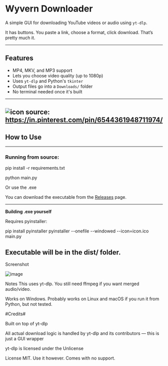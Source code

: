 # Wyvern Downloader

A simple GUI for downloading YouTube videos or audio using `yt-dlp`.

It has buttons. You paste a link, choose a format, click download. That’s pretty much it.

---

## Features

- MP4, MKV, and MP3 support
- Lets you choose video quality (up to 1080p)
- Uses `yt-dlp` and Python's `tkinter`
- Output files go into a `Downloads/` folder
- No terminal needed once it's built





-----------------------------------------------------------
![icon](https://github.com/user-attachments/assets/3d570ee0-a533-4360-b0ea-103bdff68b99)
source: https://in.pinterest.com/pin/6544361948711974/
-----------------------------------------------------------








## How to Use
------------------------------------------------------------
### Running from source:

pip install -r requirements.txt

python main.py

Or use the .exe


You can download the executable from the [Releases](https://github.com/park-bit/wyvern-downloader/releases) page.



------------------------------------------------------------
**Building .exe yourself**



Requires pyinstaller:

pip install pyinstaller
pyinstaller --onefile --windowed --icon=icon.ico main.py



Executable will be in the dist/ folder.
-------------------------------------------------------------
Screenshot




![image](https://github.com/user-attachments/assets/8319251d-62f2-4a0f-b8fc-7deb40be93b3)
















Notes
This uses yt-dlp. You still need ffmpeg if you want merged audio/video.






Works on Windows. Probably works on Linux and macOS if you run it from Python, but not tested.






#Credits#


Built on top of yt-dlp

All actual download logic is handled by yt-dlp and its contributors — this is just a GUI wrapper

yt-dlp is licensed under the Unlicense










License
MIT. Use it however. Comes with no support.

